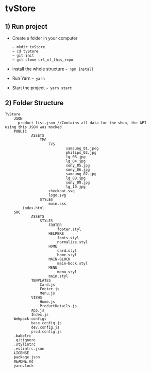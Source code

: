# tvStore

## 1) Run project

- Create a folder in your computer 
	``` 
	~ mkdir tvStore
	~ cd tvStore 
	~ git init
	~ git clone url_of_this_repo
	```

- Install the whole structure
``` ~ npm install ```

- Run Yarn
``` ~ yarn ```

- Start the project
``` ~ yarn start ```

## 2) Folder Structure
```
TVStore
    JSON
      product-list.json //Contains all data for the shop, the API using this JSON was mocked
    PUBLIC
			ASSETS
				IMG
					TVS
							samsung_01.jpeg
							philips_02.jpg
							lg_03.jpg
							lg_04.jpg
							sony_05.jpg
							sony_06.jpg
							samsung_07.jpg
							lg_08.jpg
							sony_09.jpg
							lg_10.jpg
					checkout.svg
					logo.svg
				STYLES
					main.css
        index.html
    SRC
			ASSETS
				STYLES
					FOOTER
						footer.styl
					HELPERS
						fonts.styl
						normalize.styl
					HOME
						card.styl
						home.styl
					MAIN-BLOCK
						main-bock.styl
					MENU
						menu.styl
					main.styl
			TEMPLATES
				Card.js
				Footer.js
				Menu.js
			VIEWS
				Home.js
				ProductDetails.js
			App.js
			Index.js
    Webpack-configs
			base.config.js
			dev.config.js
			prod.config.js
    .babelrc
    .gitignore
    .stylintrc
    .eslintrc.json
    LICENSE
    package.json
    README.md
    yarn.lock
```
